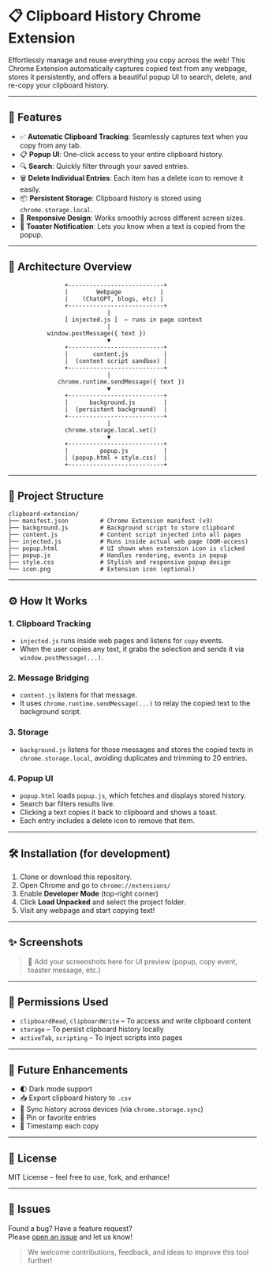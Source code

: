 # 📋 Clipboard History Chrome Extension

Effortlessly manage and reuse everything you copy across the web! This Chrome Extension automatically captures copied text from any webpage, stores it persistently, and offers a beautiful popup UI to search, delete, and re-copy your clipboard history.

---

## 🚀 Features

- ✅ **Automatic Clipboard Tracking**: Seamlessly captures text when you copy from any tab.
- 📋 **Popup UI**: One-click access to your entire clipboard history.
- 🔍 **Search**: Quickly filter through your saved entries.
- 🗑️ **Delete Individual Entries**: Each item has a delete icon to remove it easily.
- 📦 **Persistent Storage**: Clipboard history is stored using `chrome.storage.local`.
- 📱 **Responsive Design**: Works smoothly across different screen sizes.
- 📢 **Toaster Notification**: Lets you know when a text is copied from the popup.

---

## 🧩 Architecture Overview

```plaintext
                +---------------------------+
                |        Webpage           |
                |    (ChatGPT, blogs, etc) |
                +---------------------------+
                            |
                [ injected.js ]  ← runs in page context
                            |
           window.postMessage({ text })
                            ▼
                +---------------------------+
                |       content.js          |
                |  (content script sandbox) |
                +---------------------------+
                            |
              chrome.runtime.sendMessage({ text })
                            ▼
                +---------------------------+
                |      background.js        |
                |  (persistent background)  |
                +---------------------------+
                            |
                chrome.storage.local.set()
                            ▼
                +---------------------------+
                |         popup.js          |
                | (popup.html + style.css)  |
                +---------------------------+
```

---

## 📁 Project Structure

```
clipboard-extension/
├── manifest.json         # Chrome Extension manifest (v3)
├── background.js         # Background script to store clipboard
├── content.js            # Content script injected into all pages
├── injected.js           # Runs inside actual web page (DOM-access)
├── popup.html            # UI shown when extension icon is clicked
├── popup.js              # Handles rendering, events in popup
├── style.css             # Stylish and responsive popup design
└── icon.png              # Extension icon (optional)
```

---

## ⚙️ How It Works

### 1. Clipboard Tracking
- `injected.js` runs inside web pages and listens for `copy` events.
- When the user copies any text, it grabs the selection and sends it via `window.postMessage(...)`.

### 2. Message Bridging
- `content.js` listens for that message.
- It uses `chrome.runtime.sendMessage(...)` to relay the copied text to the background script.

### 3. Storage
- `background.js` listens for those messages and stores the copied texts in `chrome.storage.local`, avoiding duplicates and trimming to 20 entries.

### 4. Popup UI
- `popup.html` loads `popup.js`, which fetches and displays stored history.
- Search bar filters results live.
- Clicking a text copies it back to clipboard and shows a toast.
- Each entry includes a delete icon to remove that item.

---

## 🛠️ Installation (for development)

1. Clone or download this repository.
2. Open Chrome and go to `chrome://extensions/`
3. Enable **Developer Mode** (top-right corner)
4. Click **Load Unpacked** and select the project folder.
5. Visit any webpage and start copying text!

---

## ✨ Screenshots

> 📌 Add your screenshots here for UI preview (popup, copy event, toaster message, etc.)

---

## 🔐 Permissions Used

- `clipboardRead`, `clipboardWrite` – To access and write clipboard content
- `storage` – To persist clipboard history locally
- `activeTab`, `scripting` – To inject scripts into pages

---

## 🔧 Future Enhancements

- 🌓 Dark mode support
- 📥 Export clipboard history to `.csv`
- 🔁 Sync history across devices (via `chrome.storage.sync`)
- 📌 Pin or favorite entries
- 📅 Timestamp each copy

---

## 📄 License
MIT License – feel free to use, fork, and enhance!

---

## 🐛 Issues

Found a bug? Have a feature request?  
Please [open an issue](https://github.com/your-username/clipboard-extension/issues) and let us know!

> We welcome contributions, feedback, and ideas to improve this tool further!

